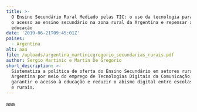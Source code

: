 ```yaml
---
title: >-
  O Ensino Secundário Rural Mediado pelas TIC: o uso da tecnologia para garantir
  o acesso ao ensino secundário na zona rural da Argentina e repensar a
  educação 
date: '2019-06-21T09:45:01Z'
paises:
  - Argentina
alt: aaa
file: /uploads/argentina_martinicgregorio_secundarias_rurais.pdf
author: Sergio Martinic e Martin De Gregorio
short_description: >-
  Sistematiza a política de oferta do Ensino Secundário em setores rurais na
  Argentina por meio do emprego de Tecnologias Digitais da Comunicação, a fim de
  garantir o acesso à educação e reduzir o abismo digital entre escolas urbanas
  e rurais.
---
```

aaa
